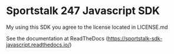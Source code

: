 # Sportstalk 247 Javascript SDK
My using this SDK you agree to the license located in LICENSE.md

See the documentation at ReadTheDocs (https://sportstalk-sdk-javascript.readthedocs.io/)